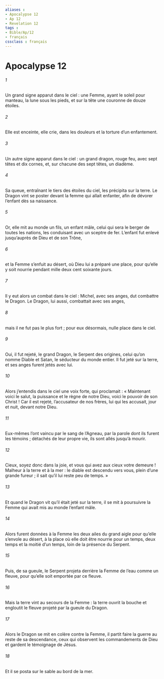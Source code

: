 ```yaml
---
aliases : 
- Apocalypse 12
- Ap 12
- Revelation 12
tags : 
- Bible/Ap/12
- français
cssclass : français
---
```


# Apocalypse 12

###### 1
Un grand signe apparut dans le ciel : une Femme, ayant le soleil pour manteau, la lune sous les pieds, et sur la tête une couronne de douze étoiles.
###### 2
Elle est enceinte, elle crie, dans les douleurs et la torture d’un enfantement.
###### 3
Un autre signe apparut dans le ciel : un grand dragon, rouge feu, avec sept têtes et dix cornes, et, sur chacune des sept têtes, un diadème.
###### 4
Sa queue, entraînant le tiers des étoiles du ciel, les précipita sur la terre. Le Dragon vint se poster devant la femme qui allait enfanter, afin de dévorer l’enfant dès sa naissance.
###### 5
Or, elle mit au monde un fils, un enfant mâle, celui qui sera le berger de toutes les nations, les conduisant avec un sceptre de fer. L’enfant fut enlevé jusqu’auprès de Dieu et de son Trône,
###### 6
et la Femme s’enfuit au désert, où Dieu lui a préparé une place, pour qu’elle y soit nourrie pendant mille deux cent soixante jours.
###### 7
Il y eut alors un combat dans le ciel : Michel, avec ses anges, dut combattre le Dragon. Le Dragon, lui aussi, combattait avec ses anges,
###### 8
mais il ne fut pas le plus fort ; pour eux désormais, nulle place dans le ciel.
###### 9
Oui, il fut rejeté, le grand Dragon, le Serpent des origines, celui qu’on nomme Diable et Satan, le séducteur du monde entier. Il fut jeté sur la terre, et ses anges furent jetés avec lui.
###### 10
Alors j’entendis dans le ciel une voix forte, qui proclamait :
« Maintenant voici le salut,
la puissance et le règne de notre Dieu,
voici le pouvoir de son Christ !
Car il est rejeté, l’accusateur de nos frères,
lui qui les accusait, jour et nuit,
devant notre Dieu.
###### 11
Eux-mêmes l’ont vaincu par le sang de l’Agneau,
par la parole dont ils furent les témoins ;
détachés de leur propre vie,
ils sont allés jusqu’à mourir.
###### 12
Cieux, soyez donc dans la joie,
et vous qui avez aux cieux votre demeure !
Malheur à la terre et à la mer :
le diable est descendu vers vous,
plein d’une grande fureur ;
il sait qu’il lui reste peu de temps. »
###### 13
Et quand le Dragon vit qu’il était jeté sur la terre, il se mit à poursuivre la Femme qui avait mis au monde l’enfant mâle.
###### 14
Alors furent données à la Femme les deux ailes du grand aigle pour qu’elle s’envole au désert, à la place où elle doit être nourrie pour un temps, deux temps et la moitié d’un temps, loin de la présence du Serpent.
###### 15
Puis, de sa gueule, le Serpent projeta derrière la Femme de l’eau comme un fleuve, pour qu’elle soit emportée par ce fleuve.
###### 16
Mais la terre vint au secours de la Femme : la terre ouvrit la bouche et engloutit le fleuve projeté par la gueule du Dragon.
###### 17
Alors le Dragon se mit en colère contre la Femme, il partit faire la guerre au reste de sa descendance, ceux qui observent les commandements de Dieu et gardent le témoignage de Jésus.
###### 18
Et il se posta sur le sable au bord de la mer.
